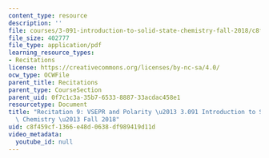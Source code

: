 ```yaml
---
content_type: resource
description: ''
file: courses/3-091-introduction-to-solid-state-chemistry-fall-2018/c8f459cf1366e48d0638df989419d11d_MIT3_091F18_REC9.pdf
file_size: 402777
file_type: application/pdf
learning_resource_types:
- Recitations
license: https://creativecommons.org/licenses/by-nc-sa/4.0/
ocw_type: OCWFile
parent_title: Recitations
parent_type: CourseSection
parent_uid: 0f7c1c3a-35b7-6533-8887-33acdac458e1
resourcetype: Document
title: "Recitation 9: VSEPR and Polarity \u2013 3.091 Introduction to Solid-State\
  \ Chemistry \u2013 Fall 2018"
uid: c8f459cf-1366-e48d-0638-df989419d11d
video_metadata:
  youtube_id: null
---
```

